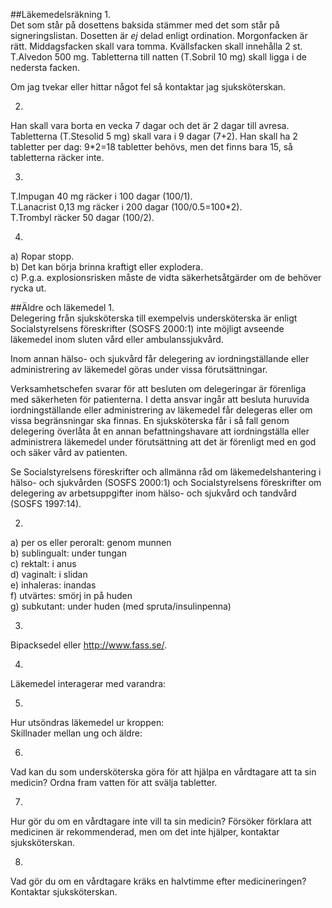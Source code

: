 ##Läkemedelsräkning
1.  
Det som står på dosettens baksida stämmer med det som står på signeringslistan.
Dosetten är *ej* delad enligt ordination. Morgonfacken är rätt. Middagsfacken skall vara tomma.
Kvällsfacken skall innehålla 2 st. T.Alvedon 500 mg. Tabletterna till natten (T.Sobril 10 mg) skall ligga i de nedersta facken.

 Om jag tvekar eller hittar något fel så kontaktar jag sjuksköterskan.

2.  
Han skall vara borta en vecka 7 dagar och det är 2 dagar till avresa. Tabletterna (T.Stesolid 5 mg) skall vara i 9 dagar (7+2). 
Han skall ha 2 tabletter per dag: 9*2=18 tabletter behövs, men det finns bara 15, så tabletterna räcker inte.

3.  
T.Impugan 40 mg räcker i 100 dagar (100/1).  
T.Lanacrist 0,13 mg räcker i 200 dagar (100/0.5=100*2).  
T.Trombyl räcker 50 dagar (100/2).  

4.  
a) Ropar stopp.  
b) Det kan börja brinna kraftigt eller explodera.  
c) P.g.a. explosionsrisken måste de vidta säkerhetsåtgärder om de behöver rycka ut.  

##Äldre och läkemedel
1.  
Delegering från sjuksköterska till exempelvis undersköterska är enligt Socialstyrelsens föreskrifter (SOSFS 2000:1) inte möjligt avseende läkemedel inom sluten vård eller ambulanssjukvård.

 Inom annan hälso- och sjukvård får delegering av iordningställande eller administrering av läkemedel göras under vissa förutsättningar.

 Verksamhetschefen svarar för att besluten om delegeringar är förenliga med säkerheten för patienterna. I detta ansvar ingår att besluta huruvida iordningställande eller administrering av läkemedel får delegeras eller om vissa begränsningar ska finnas. En sjuksköterska får i så fall genom delegering överlåta åt en annan befattningshavare att iordningställa eller administrera läkemedel under förutsättning att det är förenligt med en god och säker vård av patienten.

 Se Socialstyrelsens föreskrifter och allmänna råd om läkemedelshantering i hälso- och sjukvården (SOSFS 2000:1) och Socialstyrelsens föreskrifter om delegering av arbetsuppgifter inom hälso- och sjukvård och tandvård (SOSFS 1997:14).
 
2.  
 a) per os eller peroralt: genom munnen  
 b) sublingualt: under tungan  
 c) rektalt: i anus  
 d) vaginalt: i slidan  
 e) inhaleras: inandas  
 f) utvärtes: smörj in på huden  
 g) subkutant: under huden (med spruta/insulinpenna)  
 
3.  
Bipacksedel eller http://www.fass.se/.
 
4.  
Läkemedel interagerar med varandra:
 
5.  
Hur utsöndras läkemedel ur kroppen:  
Skillnader mellan ung och äldre:
 
6.  
Vad kan du som undersköterska göra för att hjälpa en vårdtagare att ta sin medicin? Ordna fram vatten för att svälja tabletter.
 
7.  
Hur gör du om en vårdtagare inte vill ta sin medicin? Försöker förklara att medicinen är rekommenderad, men om det inte hjälper, kontaktar sjuksköterskan.
 
8.  
Vad gör du om en vårdtagare kräks en halvtimme efter medicineringen? Kontaktar sjuksköterskan.

